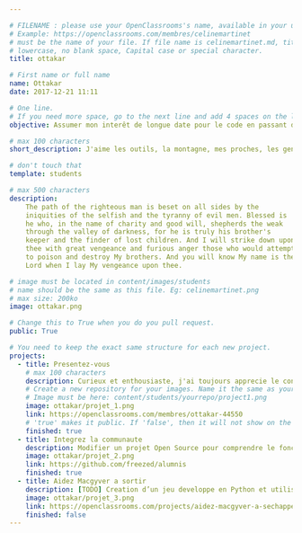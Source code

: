 ```yaml
---

# FILENAME : please use your OpenClassrooms's name, available in your url.
# Example: https://openclassrooms.com/membres/celinemartinet
# must be the name of your file. If file name is celinemartinet.md, title is celinemartinet.
# lowercase, no blank space, Capital case or special character.
title: ottakar

# First name or full name
name: Ottakar
date: 2017-12-21 11:11

# One line.
# If you need more space, go to the next line and add 4 spaces on the left, as in 'description'.
objective: Assumer mon interêt de longue date pour le code en passant du loisir aux choses serieuses.

# max 100 characters
short_description: J'aime les outils, la montagne, mes proches, les gens… et le fromage.

# don't touch that
template: students

# max 500 characters
description:
    The path of the righteous man is beset on all sides by the
    iniquities of the selfish and the tyranny of evil men. Blessed is
    he who, in the name of charity and good will, shepherds the weak
    through the valley of darkness, for he is truly his brother's
    keeper and the finder of lost children. And I will strike down upon
    thee with great vengeance and furious anger those who would attempt
    to poison and destroy My brothers. And you will know My name is the
    Lord when I lay My vengeance upon thee.

# image must be located in content/images/students
# name should be the same as this file. Eg: celinemartinet.png
# max size: 200ko
image: ottakar.png

# Change this to True when you do you pull request.
public: True

# You need to keep the exact same structure for each new project.
projects:
  - title: Presentez-vous
    # max 100 characters
    description: Curieux et enthousiaste, j'ai toujours apprecie le contact de mes doigts sur un clavier. Cliquez le bouton pour visiter mon profil OpenClassrooms.
    # Create a new repository for your images. Name it the same as your nickname and profile picture.
    # Image must be here: content/students/yourrepo/project1.png
    image: ottakar/projet_1.png
    link: https://openclassrooms.com/membres/ottakar-44550
    # 'true' makes it public. If 'false', then it will not show on the website.
    finished: true
  - title: Integrez la communaute
    description: Modifier un projet Open Source pour comprendre le fonctionnement de Git, de Github et des pull requests.
    image: ottakar/projet_2.png
    link: https://github.com/freezed/alumnis
    finished: true
  - title: Aidez Macgyver a sortir
    description: [TODO] Creation d’un jeu developpe en Python et utilisant PyGame.
    image: ottakar/projet_3.png
    link: https://openclassrooms.com/projects/aidez-macgyver-a-sechapper
    finished: false
---
```

